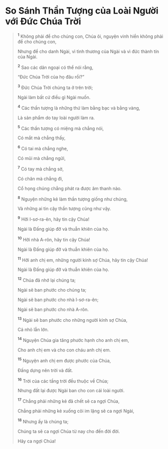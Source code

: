 # So Sánh Thần Tượng của Loài Người với Ðức Chúa Trời

> <sup><b>1</b></sup> Không phải để cho chúng con, Chúa ôi, nguyện vinh hiển không phải để cho chúng con,
>
> Nhưng để cho danh Ngài, vì tình thương của Ngài và vì đức thành tín của Ngài.
>
> <sup><b>2</b></sup> Sao các dân ngoại có thể nói rằng,
>
> “Ðức Chúa Trời của họ đâu rồi?”
>
> <sup><b>3</b></sup> Ðức Chúa Trời chúng ta ở trên trời;
>
> Ngài làm bất cứ điều gì Ngài muốn.
>
> <sup><b>4</b></sup> Các thần tượng là những thứ làm bằng bạc và bằng vàng,
>
> Là sản phẩm do tay loài người làm ra.
>
> <sup><b>5</b></sup> Các thần tượng có miệng mà chẳng nói,
>
> Có mắt mà chẳng thấy,
>
> <sup><b>6</b></sup> Có tai mà chẳng nghe,
>
> Có mũi mà chẳng ngửi,
>
> <sup><b>7</b></sup> Có tay mà chẳng sờ,
>
> Có chân mà chẳng đi,
>
> Cổ họng chúng chẳng phát ra được âm thanh nào.
>
> <sup><b>8</b></sup> Nguyện những kẻ làm thần tượng giống như chúng,
>
> Và những ai tin cậy thần tượng cũng như vậy.
>
> <sup><b>9</b></sup> Hỡi I-sơ-ra-ên, hãy tin cậy Chúa!
>
> Ngài là Đấng giúp đỡ và thuẫn khiên của họ.
>
> <sup><b>10</b></sup> Hỡi nhà A-rôn, hãy tin cậy Chúa!
>
> Ngài là Đấng giúp đỡ và thuẫn khiên của họ.
>
> <sup><b>11</b></sup> Hỡi anh chị em, những người kính sợ Chúa, hãy tin cậy Chúa!
>
> Ngài là Đấng giúp đỡ và thuẫn khiên của họ.
>
> <sup><b>12</b></sup> Chúa đã nhớ lại chúng ta;
>
> Ngài sẽ ban phước cho chúng ta;
>
> Ngài sẽ ban phước cho nhà I-sơ-ra-ên;
>
> Ngài sẽ ban phước cho nhà A-rôn.
>
> <sup><b>13</b></sup> Ngài sẽ ban phước cho những người kính sợ Chúa,
>
> Cả nhỏ lẫn lớn.
>
> <sup><b>14</b></sup> Nguyện Chúa gia tăng phước hạnh cho anh chị em,
>
> Cho anh chị em và cho con cháu anh chị em.
>
> <sup><b>15</b></sup> Nguyện anh chị em được phước của Chúa,
>
> Ðấng dựng nên trời và đất.
>
> <sup><b>16</b></sup> Trời của các tầng trời đều thuộc về Chúa;
>
> Nhưng đất lại được Ngài ban cho con cái loài người.
>
> <sup><b>17</b></sup> Chẳng phải những kẻ đã chết sẽ ca ngợi Chúa,
>
> Chẳng phải những kẻ xuống cõi im lặng sẽ ca ngợi Ngài,
>
> <sup><b>18</b></sup> Nhưng ấy là chúng ta;
>
> Chúng ta sẽ ca ngợi Chúa từ nay cho đến đời đời.
>
> Hãy ca ngợi Chúa!
